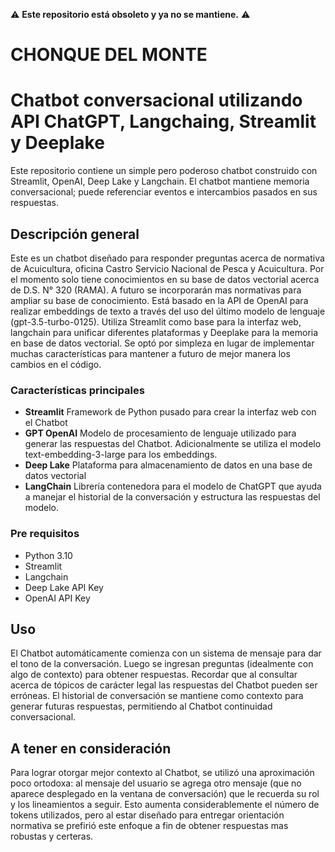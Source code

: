 ⚠️ **Este repositorio está obsoleto y ya no se mantiene.** ⚠️

# CHONQUE DEL MONTE

# Chatbot conversacional utilizando API ChatGPT, Langchaing, Streamlit y Deeplake

Este repositorio contiene un simple pero poderoso chatbot construido con Streamlit, OpenAI, Deep Lake y Langchain. El chatbot mantiene memoria conversacional; puede referenciar eventos e intercambios pasados en sus respuestas.

## Descripción general
Este es un chatbot diseñado para responder preguntas acerca de normativa de Acuicultura,
oficina Castro Servicio Nacional de Pesca y Acuicultura. Por el momento solo tiene conocimientos en su base de datos vectorial acerca de D.S. N° 320 (RAMA). A futuro se incorporarán mas normativas para ampliar su base de conocimiento. Está basado en la API de OpenAI para realizar embeddings de texto a través del uso del último modelo de lenguaje (gpt-3.5-turbo-0125). Utiliza Streamlit como base para la interfaz web, langchain para unificar diferentes plataformas y Deeplake para la memoria en base de datos vectorial. Se optó por simpleza en lugar de implementar muchas características para mantener a futuro de mejor manera los cambios en el código.

### Características principales

- **Streamlit** Framework de Python pusado para crear la interfaz web con el Chatbot
- **GPT OpenAI** Modelo de procesamiento de lenguaje utilizado para generar las respuestas del Chatbot. Adicionalmente se utiliza el modelo text-embedding-3-large para los embeddings.
- **Deep Lake** Plataforma para almacenamiento de datos en una base de datos vectorial
- **LangChain** Librería contenedora para el modelo de ChatGPT que ayuda a manejar el historial de la conversación y estructura las respuestas del modelo.

### Pre requisitos

- Python 3.10
- Streamlit
- Langchain
- Deep Lake API Key 
- OpenAI API Key

## Uso

El Chatbot automáticamente comienza con un sistema de mensaje para dar el tono de la conversación. Luego se ingresan preguntas (idealmente con algo de contexto) para obtener respuestas. Recordar que al consultar acerca de tópicos de carácter legal las respuestas del Chatbot pueden ser erróneas. El historial de conversación se mantiene como contexto para generar futuras respuestas, permitiendo al Chatbot continuidad conversacional. 

## A tener en consideración

Para lograr otorgar mejor contexto al Chatbot, se utilizó una aproximación poco ortodoxa: al mensaje del usuario se agrega otro mensaje (que no aparece desplegado en la ventana de conversación) que le recuerda su rol y los lineamientos a seguir. Esto aumenta considerablemente el número de tokens utilizados, pero al estar diseñado para entregar orientación normativa se prefirió este enfoque a fin de obtener respuestas mas robustas y certeras.
